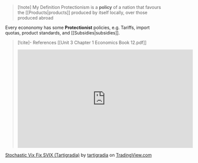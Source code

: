 >[!note] My Definition
Protectionism is a **policy** of a nation that favours the [[Products|products]] produced by itself locally, over those produced abroad

Every econonomy has some **Protectionist** policies, e.g. Tariffs, import quotas, product standards, and [[Subsidies|subsidies]].












>[!cite]- References
>[[Unit 3 Chapter 1 Economics Book 12.pdf]]
>
><iframe width="560" height="315" src="https://www.youtube-nocookie.com/embed/P0O8jrbB6xg?controls=0&amp;start=106;end=132" title="YouTube video player" frameborder="0" allow="accelerometer; clipboard-write; encrypted-media; gyroscope; picture-in-picture" allowfullscreen></iframe>

<!-- TradingView Chart BEGIN -->
<script type="text/javascript" src="https://s3.tradingview.com/tv.js"></script>
<script type="text/javascript">
var tradingview_embed_options = {};
tradingview_embed_options.width = '640';
tradingview_embed_options.height = '400';
tradingview_embed_options.chart = 'NbFQ85ud';
new TradingView.chart(tradingview_embed_options);
</script>
<p><a href="https://www.tradingview.com/script/NbFQ85ud-Stochastic-Vix-Fix-SVIX-Tartigradia/">Stochastic Vix Fix SVIX (Tartigradia)</a> by <a href="https://www.tradingview.com/u/tartigradia/">tartigradia</a> on <a href="https://www.tradingview.com/">TradingView.com</a></p>
<!-- TradingView Chart END -->